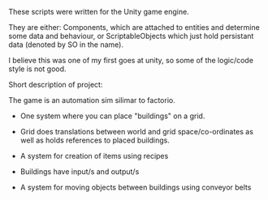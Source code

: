 These scripts were written for the Unity game engine.

They are either:
	Components, which are attached to entities and determine some data and behaviour,
	or
	ScriptableObjects which just hold persistant data (denoted by SO in the name).

I believe this was one of my first goes at unity, so some of the logic/code style is not good.


Short description of project:

The game is an automation sim silimar to factorio.

- One system where you can place "buildings" on a grid.
- Grid does translations between world and grid space/co-ordinates as well as holds references to placed buildings.

- A system for creation of items using recipes
- Buildings have input/s and output/s

- A system for moving objects between buildings using conveyor belts
